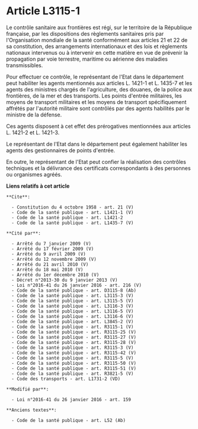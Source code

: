# Article L3115-1

Le contrôle sanitaire aux frontières est régi, sur le territoire de la République française, par les dispositions des
règlements sanitaires pris par l'Organisation mondiale de la santé conformément aux articles 21 et 22 de sa constitution, des
arrangements internationaux et des lois et règlements nationaux intervenus ou à intervenir en cette matière en vue de
prévenir la propagation par voie terrestre, maritime ou aérienne des maladies transmissibles. 

Pour effectuer ce contrôle, le représentant de l'Etat dans le département peut habiliter les agents mentionnés aux articles
L. 1421-1 et L. 1435-7 et les agents des ministres chargés de l'agriculture, des douanes, de la police aux frontières, de la
mer et des transports. Les points d'entrée militaires, les moyens de transport militaires et les moyens de transport
spécifiquement affrétés par l'autorité militaire sont contrôlés par des agents habilités par le ministre de la défense. 

Ces agents disposent à cet effet des prérogatives mentionnées aux articles L. 1421-2 et L. 1421-3. 

Le représentant de l'Etat dans le département peut également habiliter les agents des gestionnaires de points d'entrée. 

En outre, le représentant de l'Etat peut confier la réalisation des contrôles techniques et la délivrance des certificats
correspondants à des personnes ou organismes agréés.

**Liens relatifs à cet article**

	**Cite**:

	  - Constitution du 4 octobre 1958 - art. 21 (V)
	  - Code de la santé publique - art. L1421-1 (V)
	  - Code de la santé publique - art. L1421-2
	  - Code de la santé publique - art. L1435-7 (V)

	**Cité par**:

	  - Arrêté du 7 janvier 2009 (V)
	  - Arrêté du 17 février 2009 (V)
	  - Arrêté du 9 avril 2009 (V)
	  - Arrêté du 12 novembre 2009 (V)
	  - Arrêté du 21 avril 2010 (V)
	  - Arrêté du 18 mai 2010 (V)
	  - Arrêté du 1er décembre 2010 (V)
	  - Décret n°2013-30 du 9 janvier 2013 (V)
	  - Loi n°2016-41 du 26 janvier 2016 - art. 216 (V)
	  - Code de la santé publique - art. D3115-8 (Ab)
	  - Code de la santé publique - art. L3115-3 (V)
	  - Code de la santé publique - art. L3115-5 (V)
	  - Code de la santé publique - art. L3116-3 (V)
	  - Code de la santé publique - art. L3116-5 (V)
	  - Code de la santé publique - art. L3116-6 (V)
	  - Code de la santé publique - art. L3845-2 (V)
	  - Code de la santé publique - art. R3115-1 (V)
	  - Code de la santé publique - art. R3115-25 (V)
	  - Code de la santé publique - art. R3115-27 (V)
	  - Code de la santé publique - art. R3115-28 (V)
	  - Code de la santé publique - art. R3115-3 (V)
	  - Code de la santé publique - art. R3115-42 (V)
	  - Code de la santé publique - art. R3115-5 (V)
	  - Code de la santé publique - art. R3115-50 (V)
	  - Code de la santé publique - art. R3115-51 (V)
	  - Code de la santé publique - art. R3821-5 (V)
	  - Code des transports - art. L1731-2 (VD)

	**Modifié par**:

	  - Loi n°2016-41 du 26 janvier 2016 - art. 159

	**Anciens textes**:

	  - Code de la santé publique - art. L52 (Ab)
